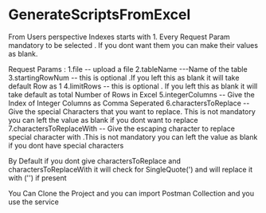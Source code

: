 # GenerateScriptsFromExcel
From Users perspective Indexes starts with 1.
Every Request Param mandatory to be selected . If you dont want them you can make their values as blank.

Request Params :
1.file -- upload a file
2.tableName ---Name of the table
3.startingRowNum -- this is optional  .If you left this as blank it will take default Row as 1
4.limitRows  -- this is optional . If you left this as blank it will take default as total Number of Rows in Excel
5.integerColumns -- Give the Index of Integer Columns as Comma Seperated
6.charactersToReplace  -- Give the special Characters that you want to replace. This is not mandatory you can left the value as blank if you dont want to replace 
7.charactersToReplaceWith -- Give the escaping character to replace special character with .This is not mandatory you can left the value as blank if you dont have special characters

By Default if you dont give charactersToReplace and charactersToReplaceWith it will check for SingleQuote(') and will replace it with ('') if present


You Can Clone the Project and you can import Postman Collection and you use the service
